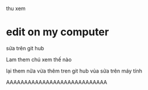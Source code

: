 thu xem


edit on my computer
=======
sửa trên git hub

Lam them chú xem thế nào

lại them nữa vừa thêm tren git hub vủa sửa trên máy tính

AAAAAAAAAAAAAAAAAAAAAAAAAAAA
